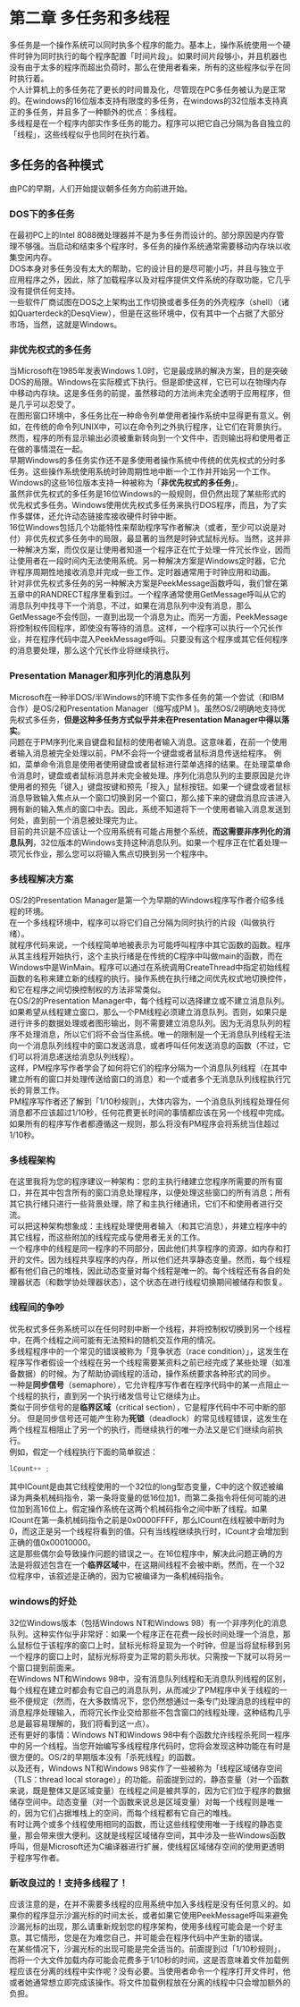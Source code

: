# 第二章 多任务和多线程
多任务是一个操作系统可以同时执多个程序的能力。基本上，操作系统使用一个硬件时钟为同时执行的每个程序配置「时间片段」。如果时间片段够小，并且机器也没有由于太多的程序而超出负荷时，那么在使用者看来，所有的这些程序似乎在同时执行着。   
个人计算机上的多任务花了更长的时间普及化，尽管现在PC多任务被认为是正常的。在windows的16位版本支持有限度的多任务，在windows的32位版本支持真正的多任务，并且多了一种额外的优点：多线程。   
多线程是在一个程序内部实作多任务的能力。程序可以把它自己分隔为各自独立的「线程」，这些线程似乎也同时在执行着。
## 多任务的各种模式
由PC的早期，人们开始提议朝多任务方向前进开始。
### DOS下的多任务
在最初PC上的Intel 8088微处理器并不是为多任务而设计的。部分原因是内存管理不够强。当启动和结束多个程序时，多任务的操作系统通常需要移动内存块以收集空闲内存。   
DOS本身对多任务没有太大的帮助，它的设计目的是尽可能小巧，并且与独立于应用程序之外，因此，除了加载程序以及对程序提供文件系统的存取功能，它几乎没有提供任何支持。    
一些软件厂商试图在DOS之上架构出工作切换或者多任务的外壳程序（shell）（诸如Quarterdeck的DesqView），但是在这些环境中，仅有其中一个占据了大部分市场，当然，这就是Windows。   
### 非优先权式的多任务
当Microsoft在1985年发表Windows 1.0时，它是最成熟的解决方案，目的是突破DOS的局限。Windows在实际模式下执行。但是即使这样，它已可以在物理内存中移动内存块。这是多任务的前提，虽然移动的方法尚未完全透明于应用程序，但是几乎可以忍受了。   
在图形窗口环境中，多任务比在一种命令列单使用者操作系统中显得更有意义。例如，在传统的命令列UNIX中，可以在命令列之外执行程序，让它们在背景执行。然而，程序的所有显示输出必须被重新转向到一个文件中，否则输出将和使用者正在做的事情混在一起。   
早期Windows的多任务实作还不是多使用者操作系统中传统的优先权式的分时多任务。这些操作系统使用系统时钟周期性地中断一个工作并开始另一个工作。Windows的这些16位版本支持一种被称为「**非优先权式的多任务**」。   
虽然非优先权式的多任务是16位Windows的一般规则，但仍然出现了某些形式的优先权式多任务。Windows使用优先权式多任务来执行DOS程序，而且，为了实作多媒体，还允许动态链接库接收硬件时钟中断。  
16位Windows包括几个功能特性来帮助程序写作者解决（或者，至少可以说是对付）非优先权式多任务中的局限，最显著的当然是时钟式鼠标光标。当然，这并非一种解决方案，而仅仅是让使用者知道一个程序正在忙于处理一件冗长作业，因而让使用者在一段时间内无法使用系统。另一种解决方案是Windows定时器，它允许程序周期性地接收消息并完成一些工作。定时器通常用于时钟应用和动画。   
针对非优先权式多任务的另一种解决方案是PeekMessage函数呼叫，我们曾在第五章中的RANDRECT程序里看到过。一个程序通常使用GetMessage呼叫从它的消息队列中找寻下一个消息，不过，如果在消息队列中没有消息，那么GetMessage不会传回，一直到出现一个消息为止。而另一方面，PeekMessage将控制权传回程序，即使没有等待的消息。这样，一个程序可以执行一个冗长作业，并在程序代码中混入PeekMessage呼叫。只要没有这个程序或其它任何程序的消息要处理，那么这个冗长作业将继续执行。
### Presentation Manager和序列化的消息队列
Microsoft在一种半DOS/半Windows的环境下实作多任务的第一个尝试（和IBM合作）是OS/2和Presentation Manager（缩写成PM )。虽然OS/2明确地支持优先权式多任务，**但是这种多任务方式似乎并未在Presentation Manager中得以落实**。   
问题在于PM序列化来自键盘和鼠标的使用者输入消息。这意味着，在前一个使用者输入消息被完全处理以前，PM不会将一个键盘或者鼠标消息传送给程序。
例如，菜单命令消息是使用者使用键盘或者鼠标进行菜单选择的结果。在处理菜单命令消息时，键盘或者鼠标消息并未完全被处理。序列化消息队列的主要原因是允许使用者的预先「键入」键盘按键和预先「按入」鼠标按钮。如果一个键盘或者鼠标消息导致输入焦点从一个窗口切换到另一个窗口，那么接下来的键盘消息应该进入拥有新的输入焦点的窗口中去。因此，系统不知道将下一个使用者输入消息发送到何处，直到前一个消息被处理完为止。  
目前的共识是不应该让一个应用系统有可能占用整个系统，**而这需要非序列化的消息队列**，32位版本的Windows支持这种消息队列。如果一个程序正在忙着处理一项冗长作业，那么您可以将输入焦点切换到另一个程序中。
### 多线程解决方案
OS/2的Presentation Manager是第一个为早期的Windows程序写作者介绍多线程的环境。  
在一个多线程环境中，程序可以将它们自己分隔为同时执行的片段（叫做执行绪）。  
就程序代码来说，一个线程简单地被表示为可能呼叫程序中其它函数的函数。程序从其主线程开始执行，这个主执行绪是在传统的C程序中叫做main的函数，而在Windows中是WinMain。程序可以通过在系统调用CreateThread中指定初始线程函数的名称来建立新的线程的执行。操作系统在执行绪之间优先权式地切换控件，和它在程序之间切换控制权的方法非常类似。        
在OS/2的Presentation Manager中，每个线程可以选择建立或不建立消息队列。如果希望从线程建立窗口，那么一个PM线程必须建立消息队列。否则，如果只是进行许多的数据处理或者图形输出，则不需要建立消息队列。因为无消息队列的程序不处理消息，所以它们将不会当住系统。唯一的限制是一个无消息队列线程无法向一个消息队列线程中的窗口发送消息，或者呼叫任何发送消息的函数（不过，它们可以将消息递送给消息队列线程）。    
这样，PM程序写作者学会了如何将它们的程序分隔为一个消息队列线程（在其中建立所有的窗口并处理传送给窗口的消息）和一个或者多个无消息队列线程执行冗长的背景工作。  
PM程序写作者还了解到「1/10秒规则」，大体内容为，一个消息队列线程处理任何消息都不应该超过1/10秒，任何花费更长时间的事情都应该在另一个线程中完成。如果所有的程序写作者都遵循这一规则，那么将没有PM程序会将系统当住超过1/10秒。
### 多线程架构
在这里我将为您的程序建议一种架构：您的主执行绪建立您程序所需要的所有窗口，并在其中包含所有的窗口消息处理程序，以便处理这些窗口的所有消息；所有其它执行绪只进行一些背景处理，除了和主执行绪通讯，它们不和使用者进行交流。   
可以把这种架构想象成：主线程处理使用者输入（和其它消息），并建立程序中的其它线程，而这些附加的线程完成与使用者无关的工作。   
一个程序中的线程是同一程序的不同部分，因此他们共享程序的资源，如内存和打开的文件。因为线程共享程序的内存，所以他们还共享静态变量。然而，每个线程都有他们自己的堆栈，因此动态变量对每个线程是唯一的。每个线程还有各自的处理器状态（和数学协处理器状态），这个状态在进行线程切换期间被储存和恢复。
### 线程间的争吵
优先权式多任务系统可以在任何时刻中断一个线程，并将控制权切换到另一个线程中，在两个线程之间可能有无法预料的随机交互作用的情况。   
多线程程序中的一个常见的错误被称为「竞争状态（race condition）」，这发生在程序写作者假设一个线程在另一个线程需要某资料之前已经完成了某些处理（如准备数据）的时候。为了帮助协调线程的活动，操作系统要求各种形式的同步。  
一种是**同步信号**（semaphore），它允许程序写作者在程序代码中的某一点阻止一个线程的执行，直到另一个执行绪发信号让它继续为止。  
类似于同步信号的是**临界区域**（critical section），它是程序代码中不可中断的部分。
但是同步信号还可能产生称为**死锁**（deadlock）的常见线程错误，这发生在两个线程互相阻止了另一个的执行，而继续执行的唯一办法又是它们继续向前执行。    
例如，假定一个线程执行下面的简单叙述：    
```c
lCount++ ;   
```   
其中lCount是由其它线程使用的一个32位的long型态变量，C中的这个叙述被编译为两条机械码指令，第一条将变量的低16位加1，而第二条指令将任何可能的进位加到高16位上。假定操作系统在这两个机械码指令之间中断了线程。如果lCount在第一条机械码指令之前是0x0000FFFF，那么lCount在线程被中断时为0，而这正是另一个线程将看到的值。只有当线程继续执行时，lCount才会增加到正确的值0x00010000。    
这是那些偶尔会导致操作问题的错误之一。在16位程序中，解决此问题正确的方法是将叙述包含在一个**临界区域**中，在这期间线程不会被中断。然而，在一个32位程序中，该叙述是正确的，因为它被编译为一条机械码指令。     
### windows的好处
32位Windows版本（包括Windows NT和Windows 98）有一个非序列化的消息队列。这种实作似乎非常好：如果一个程序正在花费一段长时间处理一个消息，那么鼠标位于该程序的窗口上时，鼠标光标将呈现为一个时钟，但是当将鼠标移到另一个程序的窗口上时，鼠标光标将变为正常的箭头形状。只需按一下就可以将另一个窗口提到前面来。   
在Windows NT和Windows 98中，没有消息队列线程和无消息队列线程的区别，每个线程在建立时都会有它自己的消息队列，从而减少了PM程序中关于线程的一些不便规定（然而，在大多数情况下，您仍然想通过一条专门处理消息的线程中的消息程序处理输入，而将冗长作业交给那些不包含窗口的线程处理，这种结构几乎总是最容易理解的，我们将看到这一点）。   
还有更好的事情：Windows NT和Windows 98中有个函数允许线程杀死同一程序中的另一个线程。当您开始编写多线程程序代码时，您将会发现这种功能在有时是很方便的。OS/2的早期版本没有「杀死线程」的函数。   
以及还有，Windows NT和Windows 98实作了一些被称为「线程区域储存空间（TLS：thread local storage）」的功能。前面提到过的，静态变量（对一个函数来说，既是整体又是区域变量）在线程之间是被共享的，因为它们位于程序的数据储存空间中。动态变量（对一个函数来说总是区域变量）对每一个线程则是唯一的，因为它们占据堆栈上的空间，而每个线程都有它自己的堆栈。   
有时让两个或多个线程使用相同的函数，而让这些线程使用唯一于线程的静态变量，那会带来很大便利。这就是线程区域储存空间，其中涉及一些Windows函数呼叫，但是Microsoft还为C编译器进行扩展，使线程区域储存空间的使用更透明于程序写作者。   
### 新改良过的！支持多线程了！
应该注意的是，在并不需要多线程的应用系统中加入多线程是没有任何意义的。如果你的程序显示沙漏光标的时间太长，或者如果它使用PeekMessage呼叫来避免沙漏光标的出现，那么请重新规划您的程序架构，使用多线程可能会是一个好主意。其它情形，您是在为难您自己，并可能会在程序代码中产生新的错误。    
在某些情况下，沙漏光标的出现可能是完全适当的。前面提到过「1/10秒规则」，而将一个大文件加载内存可能会花费多于1/10秒的时间，这是否意味着文件加载例程应该在分离的线程中实作呢？没有必要。当使用者命令一个程序打开文件时，他或者她通常想立即完成该操作。将文件加载例程放在分离的线程中只会增加额外的负担。